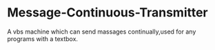 # Message-Continuous-Transmitter
A vbs machine which can send massages continually,used for any programs with a textbox.
